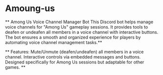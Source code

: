 # Amoung-us

** Among Us Voice Channel Manager Bot This Discord bot helps manage voice channels for "Among Us" gameplay sessions. It provides tools to deafen or undeafen all members in a voice channel with interactive buttons. The bot ensures a smooth and organized experience for players by automating voice channel management tasks.**

**
Features: Mute/Unmute (deafen/undeafen) all members in a voice channel. Interactive controls via embedded messages and buttons. Designed specifically for Among Us sessions but adaptable for other games. **
